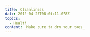 ```yaml
---
title: Cleanliness
date: 2019-04-26T08:03:11.078Z
topics:
  - Health
content: _Make sure to dry your toes_
---
```


